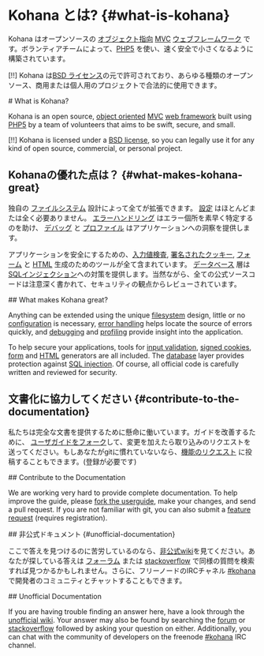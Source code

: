 # Kohana とは? {#what-is-kohana}

Kohana はオープンソースの [オブジェクト指向](http://wikipedia.org/wiki/Object-Oriented_Programming) [MVC](http://wikipedia.org/wiki/Model–View–Controller "Model View Controller") [ウェブフレームワーク](http://wikipedia.org/wiki/Web_Framework) です。ボランティアチームによって、[PHP5](http://php.net/manual/intro-whatis "PHP Hypertext Preprocessor") を使い、速く安全で小さくなるように構築されています。

[!!] Kohana は[BSD ライセンス](http://kohanaframework.org/license)の元で許可されており、あらゆる種類のオープンソース、商用または個人用のプロジェクトで合法的に使用できます。

<div class="original-doc">
# What is Kohana?

Kohana is an open source, [object oriented](http://wikipedia.org/wiki/Object-Oriented_Programming) [MVC](http://wikipedia.org/wiki/Model–View–Controller "Model View Controller") [web framework](http://wikipedia.org/wiki/Web_Framework) built using [PHP5](http://php.net/manual/intro-whatis "PHP Hypertext Preprocessor") by a team of volunteers that aims to be swift, secure, and small.

[!!] Kohana is licensed under a [BSD license](http://kohanaframework.org/license), so you can legally use it for any kind of open source, commercial, or personal project.
</div>

## Kohanaの優れた点は？ {#what-makes-kohana-great}

独自の [ファイルシステム](about.filesystem) 設計によって全てが拡張できます。 [設定](about.configuration) はほとんどまたは全く必要ありません。 [エラーハンドリング](debugging.errors) はエラー個所を素早く特定するのを助け、 [デバッグ](debugging) と [プロファイル](debugging.profiling) はアプリケーションへの洞察を提供します。

アプリケーションを安全にするための、[入力値検査](security.validation), [署名されたクッキー](security.cookies), [フォーム](security.forms) と [HTML](security.html) 生成のためのツールが全て含まれています。 [データベース](security.database) 層は[SQLインジェクション](http://wikipedia.org/wiki/SQL_Injection)への対策を提供します。当然ながら、全ての公式ソースコードは注意深く書かれて、セキュリティの観点からレビューされています。
        
<div class="original-doc">
## What makes Kohana great?

Anything can be extended using the unique [filesystem](about.filesystem) design, little or no [configuration](about.configuration) is necessary, [error handling](debugging.errors) helps locate the source of errors quickly, and [debugging](debugging) and [profiling](debugging.profiling) provide insight into the application.

To help secure your applications, tools for [input validation](security.validation), [signed cookies](security.cookies), [form](security.forms) and [HTML](security.html) generators are all included. The [database](security.database) layer provides protection against [SQL injection](http://wikipedia.org/wiki/SQL_Injection). Of course, all official code is carefully written and reviewed for security.
</div>

## 文書化に協力してください {#contribute-to-the-documentation}

私たちは完全な文書を提供するために懸命に働いています。ガイドを改善するために、 [ユーザガイドをフォーク](http://github.com/kohana/userguide)して、変更を加えたら取り込みのリクエストを送ってください。もしあなたがgitに慣れていないなら、[機能のリクエスト](http://dev.kohanaframework.org/projects/kohana3/issues) に投稿することもできます。(登録が必要です)

<div class="original-doc">
## Contribute to the Documentation

We are working very hard to provide complete documentation. To help improve the guide, please [fork the userguide](http://github.com/kohana/userguide), make your changes, and send a pull request. If you are not familiar with git, you can also submit a [feature request](http://dev.kohanaframework.org/projects/kohana3/issues) (requires registration).
</div>
## 非公式ドキュメント {#unofficial-documentation}

ここで答えを見つけるのに苦労しているのなら、[非公式wiki](http://kerkness.ca/wiki/doku.php)を見てください。あなたが探している答えは [フォーラム](http://forum.kohanaphp.com/) または [stackoverflow](http://stackoverflow.com/questions/tagged/kohana) で同様の質問を検索すれば見つかるかもしれません。さらに、フリーノードのIRCチャネル [#kohana](irc://irc.freenode.net/kohana)で開発者のコミュニティとチャットすることもできます。 
<div class="original-doc">
## Unofficial Documentation

If you are having trouble finding an answer here, have a look through the [unofficial wiki](http://kerkness.ca/wiki/doku.php). Your answer may also be found by searching the [forum](http://forum.kohanaphp.com/) or [stackoverflow](http://stackoverflow.com/questions/tagged/kohana) followed by asking your question on either.  Additionally, you can chat with the community of developers on the freenode [#kohana](irc://irc.freenode.net/kohana) IRC channel.  
</div>
